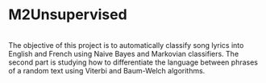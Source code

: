 # M2Unsupervised
\
The objective of this project is to automatically classify song lyrics into English and French using Naive Bayes and Markovian classifiers. The second part is studying how to
differentiate the language between phrases of a random text using Viterbi and Baum-Welch algorithms.
